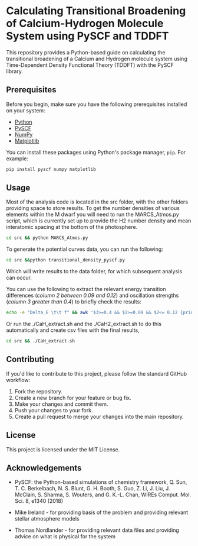 # Calculating Transitional Broadening of Calcium-Hydrogen Molecule System using PySCF and TDDFT

This repository provides a Python-based guide on calculating the transitional broadening of a Calcium and Hydrogen molecule system using Time-Dependent Density Functional Theory (TDDFT) with the PySCF library.

## Prerequisites

Before you begin, make sure you have the following prerequisites installed on your system:

- [Python](https://www.python.org/downloads/)
- [PySCF](http://pyscf.org/)
- [NumPy](https://numpy.org/)
- [Matplotlib](https://matplotlib.org/)

You can install these packages using Python's package manager, `pip`. For example:

```bash
pip install pyscf numpy matplotlib
```
## Usage

Most of the analysis code is located in the src folder, with the other folders providing space to store results. To get the number densities of various elements within the M dwarf you will need to run the MARCS_Atmos.py script, which is currently set up to provide the H2 number density and mean interatomic spacing at the bottom of the photosphere.

```bash
cd src && python MARCS_Atmos.py
```

To generate the potential curves data, you can run the following:

```bash
cd src &&python transitional_density_pyscf.py
```
Which will write results to the data folder, for which subsequent analysis can occur.

You can use the following to extract the relevant energy transition differences (_column 2 between 0.09 and 0.12_) and oscillation strengths (_column 3 greater than 0.4_) to briefly check the results:

```bash
echo -e "Delta_E \t\t f" && awk '$3>=0.4 && $2>=0.09 && $2<= 0.12 {print $2,$3}' Coarse_curve_data_Ca_H2_r16.25.csv
```

Or run the ./CaH_extract.sh and the ./CaH2_extract.sh to do this automatically and create csv files with the final results,

```bash
cd src && ./CaH_extract.sh
```

## Contributing

If you'd like to contribute to this project, please follow the standard GitHub workflow:

1. Fork the repository.
2. Create a new branch for your feature or bug fix.
3. Make your changes and commit them.
4. Push your changes to your fork.
5. Create a pull request to merge your changes into the main repository.

## License

This project is licensed under the MIT License.

## Acknowledgements

- PySCF: the Python-based simulations of chemistry framework, Q. Sun, T. C. Berkelbach, N. S. Blunt, G. H. Booth, S. Guo, Z. Li, J. Liu, J. McClain, S. Sharma, S. Wouters, and G. K.-L. Chan, WIREs Comput. Mol. Sci. 8, e1340 (2018)

- Mike Ireland - for providing basis of the problem and providing relevant stellar atmosphere models

- Thomas Nordlander - for providing relevant data files and providing advice on what is physical for the system


